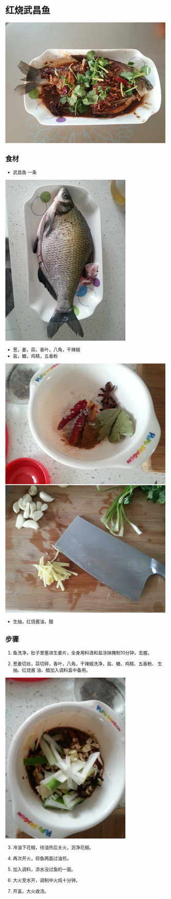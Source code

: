 红烧武昌鱼
==================
![Braise WuChang Fish](braise.wu.chang.fish.jpg)


## 食材 ##

* 武昌鱼 一条


![WuChang Fish](wuchangfish.jpg)


* 葱，姜，蒜，香叶，八角，干辣椒
* 盐，糖，鸡精，五香粉


![flavouring](flavouring.jpg)
![adjvant](adjuvant.jpg)


* 生抽，红烧酱油，醋

## 步骤 ##

1. 鱼洗净，肚子里塞进生姜片，全身用料酒和盐涂抹腌制10分钟，去腥。

2. 葱姜切丝，蒜切碎，香叶，八角，干辣椒洗净，盐、糖、鸡精、五香粉、 生抽、红烧酱
油、醋加入调料盒中备用。


![mix.flavouring](mix.flavouring.jpg)



3. 冷油下花椒，待油热后关火，沥净花椒。

4. 再次开火，将鱼两面过油煎。

5. 加入调料，添水没过鱼的一面。

6. 大火至水开，调制中火炖十分钟。

7. 开盖，大火收汤。
